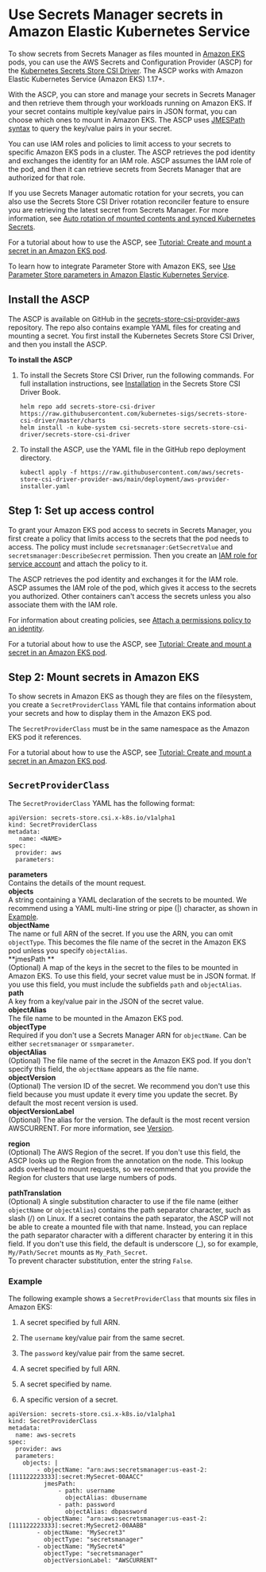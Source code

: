 # Use Secrets Manager secrets in Amazon Elastic Kubernetes Service<a name="integrating_csi_driver"></a>

To show secrets from Secrets Manager as files mounted in [Amazon EKS](https://docs.aws.amazon.com/eks/latest/userguide/what-is-eks.html) pods, you can use the AWS Secrets and Configuration Provider \(ASCP\) for the [Kubernetes Secrets Store CSI Driver](https://secrets-store-csi-driver.sigs.k8s.io/)\. The ASCP works with Amazon Elastic Kubernetes Service \(Amazon EKS\) 1\.17\+\.

With the ASCP, you can store and manage your secrets in Secrets Manager and then retrieve them through your workloads running on Amazon EKS\. If your secret contains multiple key/value pairs in JSON format, you can choose which ones to mount in Amazon EKS\. The ASCP uses [JMESPath syntax](http://jmespath.org/) to query the key/value pairs in your secret\.

You can use IAM roles and policies to limit access to your secrets to specific Amazon EKS pods in a cluster\. The ASCP retrieves the pod identity and exchanges the identity for an IAM role\. ASCP assumes the IAM role of the pod, and then it can retrieve secrets from Secrets Manager that are authorized for that role\.

If you use Secrets Manager automatic rotation for your secrets, you can also use the Secrets Store CSI Driver rotation reconciler feature to ensure you are retrieving the latest secret from Secrets Manager\. For more information, see [Auto rotation of mounted contents and synced Kubernetes Secrets](https://secrets-store-csi-driver.sigs.k8s.io/topics/secret-auto-rotation.html)\.

For a tutorial about how to use the ASCP, see [Tutorial: Create and mount a secret in an Amazon EKS pod](integrating_csi_driver_tutorial.md)\.

To learn how to integrate Parameter Store with Amazon EKS, see [Use Parameter Store parameters in Amazon Elastic Kubernetes Service](https://docs.aws.amazon.com/systems-manager/latest/userguide/integrating_csi_driver.html)\. 

## Install the ASCP<a name="integrating_csi_driver_install"></a>

The ASCP is available on GitHub in the [secrets\-store\-csi\-provider\-aws](https://github.com/aws/secrets-store-csi-driver-provider-aws) repository\. The repo also contains example YAML files for creating and mounting a secret\. You first install the Kubernetes Secrets Store CSI Driver, and then you install the ASCP\.

**To install the ASCP**

1. To install the Secrets Store CSI Driver, run the following commands\. For full installation instructions, see [Installation](https://secrets-store-csi-driver.sigs.k8s.io/getting-started/installation.html) in the Secrets Store CSI Driver Book\.

   ```
   helm repo add secrets-store-csi-driver https://raw.githubusercontent.com/kubernetes-sigs/secrets-store-csi-driver/master/charts
   helm install -n kube-system csi-secrets-store secrets-store-csi-driver/secrets-store-csi-driver
   ```

1. To install the ASCP, use the YAML file in the GitHub repo deployment directory\.

   ```
   kubectl apply -f https://raw.githubusercontent.com/aws/secrets-store-csi-driver-provider-aws/main/deployment/aws-provider-installer.yaml
   ```

## Step 1: Set up access control<a name="integrating_csi_driver_access"></a>

To grant your Amazon EKS pod access to secrets in Secrets Manager, you first create a policy that limits access to the secrets that the pod needs to access\. The policy must include `secretsmanager:GetSecretValue` and `secretsmanager:DescribeSecret` permission\. Then you create an [IAM role for service account](https://docs.aws.amazon.com/eks/latest/userguide/iam-roles-for-service-accounts.html) and attach the policy to it\.

The ASCP retrieves the pod identity and exchanges it for the IAM role\. ASCP assumes the IAM role of the pod, which gives it access to the secrets you authorized\. Other containers can't access the secrets unless you also associate them with the IAM role\. 

For information about creating policies, see [Attach a permissions policy to an identity](auth-and-access_iam-policies.md)\.

For a tutorial about how to use the ASCP, see [Tutorial: Create and mount a secret in an Amazon EKS pod](integrating_csi_driver_tutorial.md)\.

## Step 2: Mount secrets in Amazon EKS<a name="integrating_csi_driver_mount"></a>

To show secrets in Amazon EKS as though they are files on the filesystem, you create a `SecretProviderClass` YAML file that contains information about your secrets and how to display them in the Amazon EKS pod\. 

The `SecretProviderClass` must be in the same namespace as the Amazon EKS pod it references\. 

For a tutorial about how to use the ASCP, see [Tutorial: Create and mount a secret in an Amazon EKS pod](integrating_csi_driver_tutorial.md)\.

## `SecretProviderClass`<a name="integrating_csi_driver_SecretProviderClass"></a>

The `SecretProviderClass` YAML has the following format:

```
apiVersion: secrets-store.csi.x-k8s.io/v1alpha1
kind: SecretProviderClass
metadata:
   name: <NAME>
spec:
  provider: aws
  parameters:
```

**parameters**  
Contains the details of the mount request\.    
**objects**  
A string containing a YAML declaration of the secrets to be mounted\. We recommend using a YAML multi\-line string or pipe \(\|\) character, as shown in [Example](#integrating_csi_driver_example)\.    
**objectName**  
The name or full ARN of the secret\. If you use the ARN, you can omit `objectType`\. This becomes the file name of the secret in the Amazon EKS pod unless you specify `objectAlias`\.   
**jmesPath **  
\(Optional\) A map of the keys in the secret to the files to be mounted in Amazon EKS\. To use this field, your secret value must be in JSON format\. If you use this field, you must include the subfields `path` and `objectAlias`\.    
**path**  
A key from a key/value pair in the JSON of the secret value\.  
**objectAlias**  
The file name to be mounted in the Amazon EKS pod\.  
**objectType**  
Required if you don't use a Secrets Manager ARN for `objectName`\. Can be either `secretsmanager` or `ssmparameter`\.   
**objectAlias**  
\(Optional\) The file name of the secret in the Amazon EKS pod\. If you don't specify this field, the `objectName` appears as the file name\.  
**objectVersion**  
\(Optional\) The version ID of the secret\. We recommend you don't use this field because you must update it every time you update the secret\. By default the most recent version is used\.   
**objectVersionLabel**  
\(Optional\) The alias for the version\. The default is the most recent version AWSCURRENT\. For more information, see [Version](getting-started.md#term_version)\. 

**region**  
\(Optional\) The AWS Region of the secret\. If you don't use this field, the ASCP looks up the Region from the annotation on the node\. This lookup adds overhead to mount requests, so we recommend that you provide the Region for clusters that use large numbers of pods\.

**pathTranslation**  
\(Optional\) A single substitution character to use if the file name \(either `objectName` or `objectAlias`\) contains the path separator character, such as slash \(/\) on Linux\. If a secret contains the path separator, the ASCP will not be able to create a mounted file with that name\. Instead, you can replace the path separator character with a different character by entering it in this field\. If you don't use this field, the default is underscore \(\_\), so for example, `My/Path/Secret` mounts as `My_Path_Secret`\.   
To prevent character substitution, enter the string `False`\.

### Example<a name="integrating_csi_driver_example"></a>

The following example shows a `SecretProviderClass` that mounts six files in Amazon EKS:

1. A secret specified by full ARN\.

1. The `username` key/value pair from the same secret\.

1. The `password` key/value pair from the same secret\.

1. A secret specified by full ARN\.

1. A secret specified by name\.

1. A specific version of a secret\.

```
apiVersion: secrets-store.csi.x-k8s.io/v1alpha1
kind: SecretProviderClass
metadata:
  name: aws-secrets
spec:
  provider: aws
  parameters:
    objects: |
        - objectName: "arn:aws:secretsmanager:us-east-2:[111122223333]:secret:MySecret-00AACC"
          jmesPath: 
              - path: username
                objectAlias: dbusername
              - path: password
                objectAlias: dbpassword
        - objectName: "arn:aws:secretsmanager:us-east-2:[111122223333]:secret:MySecret2-00AABB"
        - objectName: "MySecret3"
          objectType: "secretsmanager"
        - objectName: "MySecret4"
          objectType: "secretsmanager"
          objectVersionLabel: "AWSCURRENT"
```